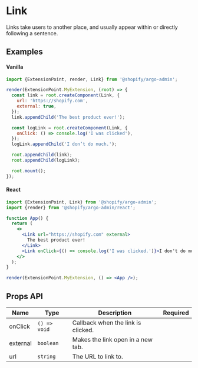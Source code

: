 # Link

Links take users to another place, and usually appear within or directly following a sentence.

## Examples

#### Vanilla

```js
import {ExtensionPoint, render, Link} from '@shopify/argo-admin';

render(ExtensionPoint.MyExtension, (root) => {
  const link = root.createComponent(Link, {
    url: 'https://shopify.com',
    external: true,
  });
  link.appendChild('The best product ever!');

  const logLink = root.createComponent(Link, {
    onClick: () => console.log('I was clicked'),
  });
  logLink.appendChild('I don’t do much.');

  root.appendChild(link);
  root.appendChild(logLink);

  root.mount();
});
```

#### React

```jsx
import {ExtensionPoint, Link} from '@shopify/argo-admin';
import {render} from '@shopify/argo-admin/react';

function App() {
  return (
    <>
      <Link url="https://shopify.com" external>
        The best product ever!
      </Link>
      <Link onClick={() => console.log('I was clicked.')}>I don't do much.</Link>
    </>
  );
}

render(ExtensionPoint.MyExtension, () => <App />);
```

## Props API

| Name     | Type         | Description                        | Required |
| -------- | ------------ | ---------------------------------- | -------- |
| onClick  | `() => void` | Callback when the link is clicked. |          |
| external | `boolean`    | Makes the link open in a new tab.  |          |
| url      | `string`     | The URL to link to.                |          |
